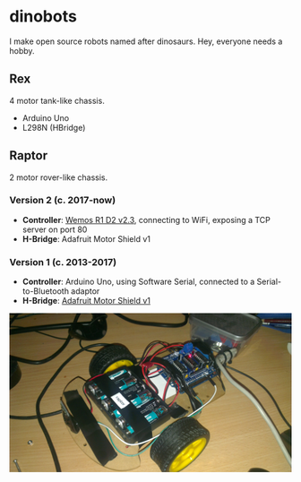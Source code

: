 dinobots
========

I make open source robots named after dinosaurs. Hey, everyone needs a hobby.

## Rex ##

4 motor tank-like chassis.

- Arduino Uno
- L298N (HBridge)

## Raptor ##

2 motor rover-like chassis.

### Version 2 (c. 2017-now)

- **Controller**: [Wemos R1 D2 v2.3](https://tasmota.github.io/docs/devices/Wemos-D1-R1-%26-R2/), connecting to WiFi, exposing a TCP server on port 80
- **H-Bridge**: Adafruit Motor Shield v1

### Version 1 (c. 2013-2017)
- **Controller**: Arduino Uno, using Software Serial, connected to a Serial-to-Bluetooth adaptor
- **H-Bridge**: [Adafruit Motor Shield v1](http://learn.adafruit.com/adafruit-motor-shield/overview)

![Raptor picture](raptorArduino/raptor.jpg)
